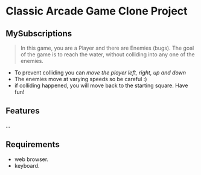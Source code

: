 # Classic Arcade Game Clone Project

## MySubscriptions
> In this game, you are a Player and there are Enemies (bugs). The goal of the game is to reach the water, without colliding into any one of the enemies. 
- To prevent colliding you can *move the player left, right, up and down*
- The enemies move at varying speeds so be careful :)
- if colliding happened, you will move back to the starting square.
Have fun!
## Features
...

## Requirements
- web browser.
- keyboard.
